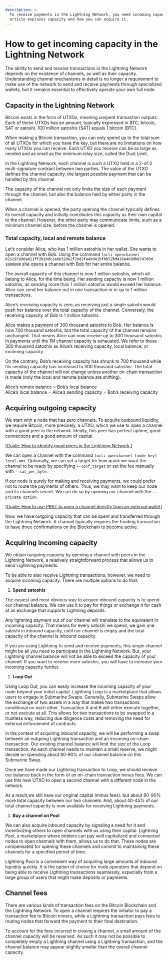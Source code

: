 ```yaml
---
description: >-
  To receive payments in the Lightning Network, you need incoming capacity. This
  article explains capacity and how you can acquire it.
---
```


# How to get incoming capacity in the Lightning Network

The ability to send and receive transactions in the Lightning Network depends on the existence of channels, as well as their capacity. Understanding channel mechanisms in detail is no longer a requirement to make use of the network to send and receive payments through specialized wallets, but it remains essential to effectively operate your own full node.

## Capacity in the Lightning Network

Bitcoin exists in the form of UTXOs, meaning unspent transaction outputs. Each of these UTXOs has an amount, typically expressed in BTC, bitcoin, SAT or satoshi. 100 million satoshis \(SAT\) equals 1 bitcoin \(BTC\).

When making a Bitcoin transaction, you can only spend up to the total sum of all UTXOs for which you have the key, but there are no limitations on how many UTXOs you can receive. Each UTXO you receive can be as large as needed and as small as the minimum relay size, called the Dust Limit.

In the Lightning Network, each channel is such a UTXO held in a 2-of-2 multi-signature contract between two parties. The value of the UTXO defines the channel capacity, the largest possible payment that can be handled by this channel.

The capacity of the channel not only limits the size of each payment through the channel, but also the balance held by either party in the channel.

When a channel is opened, the party opening the channel typically defines its overall capacity and initially contributes this capacity as their own capital to the channel. However, the other party may communicate limits, such as a minimum channel size, before the channel is opened.

### Total capacity, local and remote balance

Let’s consider Alice, who has 1 million satoshis in her wallet. She wants to open a channel with Bob. Using the command `lncli openchannel 021c97a90a411ff2b10dc2a8e32de2f29d2fa49d41bfbb52bd416e460db0747d0d 1000000` she opens a channel with Bob for her entire balance.

The overall capacity of this channel is now 1 million satoshis, which all belong to Alice, for the time being. Her sending capacity is now 1 million satoshis, as sending more than 1 million satoshis would exceed her balance. Alice can send her balance out in one transaction or in up to 1 million transactions.

Alice’s receiving capacity is zero, as receiving just a single satoshi would push her balance over the total capacity of the channel. Conversely, the receiving capacity of Bob is 1 million satoshis.

Alice makes a payment of 300 thousand satoshis to Bob. Her balance is now 700 thousand satoshis, but the total capacity of the channel remains unchanged. That means Alice can now receive up to 300 thousand satoshis in payments until the 1M channel capacity is exhausted. We refer to these 300 thousand satoshis as Alice’s receiving capacity, local balance, or incoming capacity.

On the contrary, Bob’s receiving capacity has shrunk to 700 thousand while his sending capacity has increased to 300 thousand satoshis. The total capacity of the channel will not change unless another on-chain transaction is made \(only the local and remote balance are shifting\).

Alice’s remote balance = Bob’s local balance  
Alice’s local balance = Alice’s sending capacity = Bob’s receiving capacity

## Acquiring outgoing capacity

We start with a node that has zero channels. To acquire outbound liquidity, we require Bitcoin, more precisely, a UTXO, which we use to open a channel with a good peer in the network. Ideally, this peer has perfect uptime, good connections and a good amount of capital.

\[[Guide: How to identify good peers in the Lightning Network.](../routing/identify-good-peers.md)\]

We can open a channel with the command `lncli openchannel [node key] local-amt`. Optionally, we can set a target for how quick we want the channel to be ready by specifying `--conf_target` or set the fee manually with `--sat_per_byte`.

If our node is purely for making and receiving payments, we could prefer not to route the payments of others. Thus, we may want to keep our node and its channels secret. We can do so by opening our channel with the `--private option`.

\[[Guide: How to use PBST to open a channel directly from an external wallet](../../lightning-network-tools/lnd/psbt.md)\]

Now, we have outgoing capacity that can be spent and transferred through the Lightning Network. A channel typically requires the funding transaction to have three confirmations on the Blockchain to become active.

## Acquiring incoming capacity

We obtain outgoing capacity by opening a channel with peers in the Lightning Network, a relatively straightforward process that allows us to send Lightning payments.

To be able to also receive Lightning transactions, however, we need to acquire incoming capacity. There are multiple options to do that:

1. **Spend satoshis**

The easiest and most obvious way to acquire inbound capacity is to spend our channel balance. We can use it to pay for things or exchange it for cash at an exchange that supports Lightning deposits.

Any lightning payment out of our channel will translate to the equivalent in incoming capacity. That means for every satoshi we spend, we gain one satoshi in inbound capacity, until our channel is empty and the total capacity of the channel is inbound capacity.

If you are using Lightning to send and receive payments, this single channel might be all you need to participate in the Lightning Network. But, your Lightning channel balance will not be able to exceed the capacity of your channel. If you want to receive more satoshis, you will have to increase your incoming capacity further.

1. **Loop Out**

Using Loop Out, you can easily increase the incoming capacity of your node beyond your initial capital. Lightning Loop is a marketplace that allows users to engage in Submarine Swaps. Generally, Submarine Swaps allow the exchange of two assets in a way that makes two transactions conditional on each other. Transaction A and B will either execute together, or not execute at all. This allows for two transactions to be swapped in a trustless way, reducing due diligence costs and removing the need for external enforcement of contracts.

In the context of acquiring inbound capacity, we will be performing a swap between an outgoing Lightning transaction and an incoming on-chain transaction. Our existing channel balance will limit the size of the Loop transaction. As each channel needs to maintain a small reserve, we might decide on spending about 80-90% of our channel balance on this Submarine Swap.

Once we have made our Lightning transaction to Loop, we should receive our balance back in the form of an on-chain transaction minus fees. We can use this new UTXO to open a second channel with a different node in the network.

As a result,we still have our original capital \(minus fees\), but about 80-90% more total capacity between our two channels. And, about 40-45% of our total channel capacity is now available for receiving Lightning payments.

1. **Buy a channel on Pool**

We can also acquire inbound capacity by signaling a need for it and incentivizing others to open channels with us using their capital. Lightning Pool, a marketplace where bidders can pay well capitalized and connected nodes to open channels with them, allows us to do that. These nodes are compensated for opening these channels and commit to maintaining these channels for a specified period of time.

Lightning Pool is a convenient way of acquiring large amounts of inbound liquidity quickly. It is the option of choice for node operators that depend on being able to receive Lightning transactions seamlessly, especially from a large group of users that might make deposits or payments.

## Channel fees

There are various kinds of transaction fees on the Bitcoin Blockchain and the Lightning Network. To open a channel requires the initiator to pay a transaction fee to Bitcoin miners, while a Lightning transaction pays fees to routing nodes that forward the payment to their final destination.

To account for the fees incurred in closing a channel, a small amount of the channel capacity will be reserved. As such it may not be possible to completely empty a Lightning channel using a Lightning transaction, and the channel balance may appear slightly smaller than the overall channel capacity.

